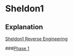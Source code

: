 # Sheldon1

## Explanation
[ Sheldon1 Reverse Engineering](https://github.com/Shashied/bigbangtheory/wiki/Sheldon1)

###[Phase 1](https://github.com/Shashied/bigbangtheory/wiki/Sheldon1#Phase_1)

